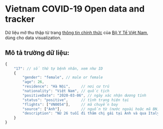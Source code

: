 # Vietnam COVID-19 Open data and tracker

Dữ liệu mở thu thập từ trang [thông tin chính thức](https://ncov.moh.gov.vn) của [Bộ Y Tế Việt Nam](https://moh.gov.vn), dùng cho data visualization.

## Mô tả trường dữ liệu:

```js
{
    "17": // số thứ tự bệnh nhân, xem như ID
    {
        "gender": "female", // male or female
        "age": 26,
        "residence": "Hà Nội",     // nơi cư trú
        "nationality": "Việt Nam", // quốc tịch
        "positiveDate": "2020-03-06", // ngày xác nhận dương tính
        "status": "positive",      // tình trạng hiện tại
        "flights": ["VN0054"],     // mã chuyến bay
        "source": ["Anh"],         // nguồn từ (nước ngoài hoặc mã BN)
        "description": "Nữ 26 tuổi đi thăm chị gái tại Anh và qua Italy, Pháp và trở về Hà Nội ngày 2/3/2020"
    }
}
```

